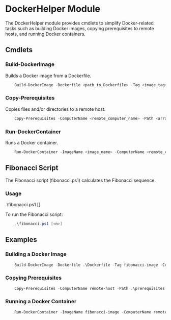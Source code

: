 # DockerHelper Module

The DockerHelper module provides cmdlets to simplify Docker-related tasks such as building Docker images, copying prerequisites to remote hosts, and running Docker containers.



## Cmdlets

### Build-DockerImage

Builds a Docker image from a Dockerfile.

```powershell
    Build-DockerImage -Dockerfile <path_to_Dockerfile> -Tag <image_tag> -Context <path_to_context_directory> -ComputerName <remote_computer_name>
```
### Copy-Prerequisites

Copies files and/or directories to a remote host.

```powershell
    Copy-Prerequisites -ComputerName <remote_computer_name> -Path <array_of_paths> -Destination <destination_path>
```

### Run-DockerContainer

Runs a Docker container.

```powershell
    Run-DockerContainer -ImageName <image_name> -ComputerName <remote_computer_name> -DockerParams <array_of_parameters>
```

## Fibonacci Script

The Fibonacci script (fibonacci.ps1) calculates the Fibonacci sequence.

### Usage
.\fibonacci.ps1 [<n>]

To run the Fibonacci script:

```powershell
    .\fibonacci.ps1 [<n>]
```

## Examples

### Building a Docker Image

```powershell
    Build-DockerImage -Dockerfile .\Dockerfile -Tag fibonacci-image -Context .
```

### Copying Prerequisites

```powershell
    Copy-Prerequisites -ComputerName remote-host -Path .\prerequisites -Destination C:\temp
```

### Running a Docker Container

```powershell
    Run-DockerContainer -ImageName fibonacci-image -ComputerName remote-host -DockerParams 5
```




